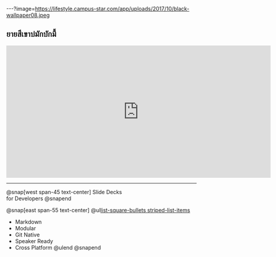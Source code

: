 ---?image=https://lifestyle.campus-star.com/app/uploads/2017/10/black-wallpaper08.jpeg

## ยายสีเขาบ่มักบักมี้

<iframe width="700" height="350" src="https://www.youtube.com/embed/fq6yIsbYgCs?list=RDfq6yIsbYgCs" frameborder="0" allow="accelerometer; autoplay; encrypted-media; gyroscope; picture-in-picture" allowfullscreen></iframe>


---

@snap[west span-45 text-center]
Slide Decks<br>for Developers
@snapend

@snap[east span-55 text-center]
@ul[list-square-bullets striped-list-items](false)
- Markdown
- Modular
- Git Native
- Speaker Ready
- Cross Platform
@ulend
@snapend